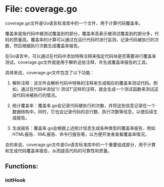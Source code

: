 # File: coverage.go

coverage.go文件是Go语言标准库中的一个文件，用于计算代码覆盖率。

覆盖率是指代码中被测试覆盖到的部分，覆盖率高表示被测试覆盖到的部分多，代码的质量高。覆盖率的计算可以通过在运行代码时进行监测，记录代码被执行的次数，然后根据执行次数生成覆盖率报告。

在Go语言中，可以通过在代码中添加特殊注释来指定代码块是否需要进行覆盖率测试。coverage.go文件就是用于解析这些注释，并生成覆盖率报告的工具。

具体来说，coverage.go文件包含了以下功能：

1. 解析注释：该文件会解析代码中特殊的注释来生成相应的覆盖率测试代码。例如，通过在代码中添加“// 测试1”这样的注释，就会生成一个测试函数来测试这段代码块被执行的情况。

2. 统计覆盖率：覆盖率.go会记录代码被执行的次数，并将这些信息记录在一个数据结构中。同时，它也会记录代码的总行数、执行次数等信息，以便后续生成报告。

3. 生成报告：覆盖率.go会根据上述统计信息生成各种类型的覆盖率报告，例如HTML报告、XML报告、命令行报告等，以方便开发者查看覆盖率情况。

总的来说，coverage.go文件是Go语言标准库中的一个重要组成部分，用于计算和生成代码覆盖率报告，从而提高代码的可靠性和质量。

## Functions:

### initHook





